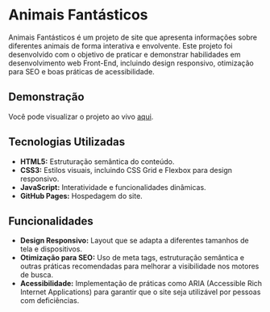 # Animais Fantásticos

Animais Fantásticos é um projeto de site que apresenta informações sobre diferentes animais de forma interativa e envolvente. Este projeto foi desenvolvido com o objetivo de praticar e demonstrar habilidades em desenvolvimento web Front-End, incluindo design responsivo, otimização para SEO e boas práticas de acessibilidade.

## Demonstração

Você pode visualizar o projeto ao vivo [aqui](https://vitorsofiati.github.io/animais-fantasticos/).

## Tecnologias Utilizadas

- **HTML5:** Estruturação semântica do conteúdo.
- **CSS3:** Estilos visuais, incluindo CSS Grid e Flexbox para design responsivo.
- **JavaScript:** Interatividade e funcionalidades dinâmicas.
- **GitHub Pages:** Hospedagem do site.

## Funcionalidades

- **Design Responsivo:** Layout que se adapta a diferentes tamanhos de tela e dispositivos.
- **Otimização para SEO:** Uso de meta tags, estruturação semântica e outras práticas recomendadas para melhorar a visibilidade nos motores de busca.
- **Acessibilidade:** Implementação de práticas como ARIA (Accessible Rich Internet Applications) para garantir que o site seja utilizável por pessoas com deficiências.
